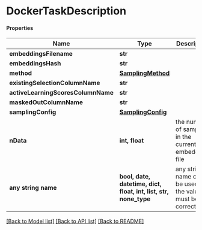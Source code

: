 # DockerTaskDescription

#### Properties
Name | Type | Description | Notes
------------ | ------------- | ------------- | -------------
**embeddingsFilename** | **str** |  | 
**embeddingsHash** | **str** |  | 
**method** | [**SamplingMethod**](SamplingMethod.md) |  | 
**existingSelectionColumnName** | **str** |  | 
**activeLearningScoresColumnName** | **str** |  | 
**maskedOutColumnName** | **str** |  | 
**samplingConfig** | [**SamplingConfig**](SamplingConfig.md) |  | 
**nData** | **int, float** | the number of samples in the current embeddings file | 
**any string name** | **bool, date, datetime, dict, float, int, list, str, none_type** | any string name can be used but the value must be the correct type | [optional]

[[Back to Model list]](../README.md#documentation-for-models) [[Back to API list]](../README.md#documentation-for-api-endpoints) [[Back to README]](../README.md)

